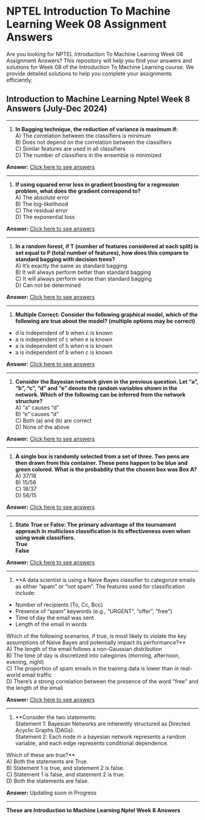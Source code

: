 # NPTEL Introduction To Machine Learning Week 08 Assignment Answers

Are you looking for NPTEL Introduction To Machine Learning Week 08 Assignment Answers? This repository will help you find your answers and solutions for Week 08 of the Introduction To Machine Learning course. We provide detailed solutions to help you complete your assignments efficiently.

## **Introduction to Machine Learning Nptel Week 8 Answers (July-Dec 2024)**

* * *

1. **In Bagging technique, the reduction of variance is maximum if:**  
A) The correlation between the classifiers is minimum  
B) Does not depend on the correlation between the classifiers  
C) Similar features are used in all classifiers  
D) The number of classifiers in the ensemble is minimized

**Answer:** [Click here to see answers](https://progiez.com/introduction-to-machine-learning-nptel-week-8-answers)

* * *

1. **If using squared error loss in gradient boosting for a regression problem, what does the gradient correspond to?**  
A) The absolute error  
B) The log-likelihood  
C) The residual error  
D) The exponential loss

**Answer:** [Click here to see answers](https://progiez.com/introduction-to-machine-learning-nptel-week-8-answers)

* * *

1. **In a random forest, if T (number of features considered at each split) is set equal to P (total number of features), how does this compare to standard bagging with decision trees?**  
A) It’s exactly the same as standard bagging  
B) It will always perform better than standard bagging  
C) It will always perform worse than standard bagging  
D) Can not be determined

**Answer:** [Click here to see answers](https://progiez.com/introduction-to-machine-learning-nptel-week-8-answers)

* * *

1. **Multiple Correct: Consider the following graphical model, which of the following are true about the model? (multiple options may be correct)**

- d is independent of b when c is known
- a is independent of c when e is known
- a is independent of b when e is known
- a is independent of b when c is known

**Answer:** [Click here to see answers](https://progiez.com/introduction-to-machine-learning-nptel-week-8-answers)

* * *

1. **Consider the Bayesian network given in the previous question. Let “a”, “b”, “c”, “d” and “e” denote the random variables shown in the network. Which of the following can be inferred from the network structure?**  
A) “a” causes “d”  
B) “e” causes “d”  
C) Both (a) and (b) are correct  
D) None of the above

**Answer:** [Click here to see answers](https://progiez.com/introduction-to-machine-learning-nptel-week-8-answers)



* * *

1. **A single box is randomly selected from a set of three. Two pens are then drawn from this container. These pens happen to be blue and green colored. What is the probability that the chosen box was Box A?**  
A) 37/18  
B) 15/56  
C) 18/37  
D) 56/15

**Answer:** [Click here to see answers](https://progiez.com/introduction-to-machine-learning-nptel-week-8-answers)

* * *

1. **State True or False: The primary advantage of the tournament approach in multiclass classification is its effectiveness even when using weak classifiers.**  
**True**  
**False**

**Answer:** [Click here to see answers](https://progiez.com/introduction-to-machine-learning-nptel-week-8-answers)

* * *

1. \*\*A data scientist is using a Naive Bayes classifier to categorize emails as either “spam” or “not spam”. The features used for classification include:

- Number of recipients (To, Cc, Bcc)
- Presence of “spam” keywords (e.g., ”URGENT”, ”offer”, ”free”)
- Time of day the email was sent
- Length of the email in words

Which of the following scenarios, if true, is most likely to violate the key assumptions of Naive Bayes and potentially impact its performance?\*\*  
A) The length of the email follows a non-Gaussian distribution  
B) The time of day is discretized into categories (morning, afternoon, evening, night)  
C) The proportion of spam emails in the training data is lower than in real-world email traffic  
D) There’s a strong correlation between the presence of the word ”free” and the length of the email

**Answer:** [Click here to see answers](https://progiez.com/introduction-to-machine-learning-nptel-week-8-answers)

* * *

1. \*\*Consider the two statements:  
Statement 1: Bayesian Networks are inherently structured as Directed Acyclic Graphs (DAGs).  
Statement 2: Each node in a bayesian network represents a random variable, and each edge represents conditional dependence.

Which of these are true?\*\*  
A) Both the statements are True.  
B) Statement 1 is true, and statement 2 is false.  
C) Statement 1 is false, and statement 2 is true.  
D) Both the statements are false.

**Answer:** Updating soon in Progress

* * *

**These are Introduction to Machine Learning Nptel Week 8 Answers**
